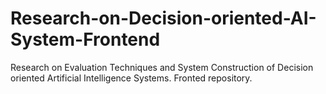 # Research-on-Decision-oriented-AI-System-Frontend
Research on Evaluation Techniques and System Construction of Decision oriented Artificial Intelligence Systems. Fronted repository.
